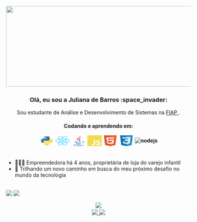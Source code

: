 <div align="center">
<img src="https://user-images.githubusercontent.com/126929684/225763333-4cecf531-f5e0-43b0-9bfb-ed8f0ea45f37.gif" height="220px" width="920" />
  </div>
<div>

  <h3 align="center">
    Olá, eu sou a Juliana de Barros :space_invader:</a>
  </h3>
 <p align="center">
    Sou estudante de Análise e Desenvolvimento de Sistemas na <a href="https://www.fiap.com.br/online/graduacao/tecnologo/analise-e-desenvolvimento-de-sistemas/">FIAP </a>.
  </p>
  
  <h4 align="center">
Codando e aprendendo em: <div align="center" valign="top"><br>
  <img align="center" alt="Python" height="30" width="40" src="https://raw.githubusercontent.com/devicons/devicon/master/icons/python/python-original.svg">
  <img align="center" alt="React" height="30" width="40" src="https://raw.githubusercontent.com/devicons/devicon/master/icons/react/react-original.svg">
  <img align="center" alt="Java" height="30" width="40" src="https://raw.githubusercontent.com/devicons/devicon/master/icons/java/java-original.svg">
  <img align="center" alt="Js" height="30" width="40" src="https://raw.githubusercontent.com/devicons/devicon/master/icons/javascript/javascript-plain.svg">
  <img align="center" alt="HTML" height="30" width="40" src="https://raw.githubusercontent.com/devicons/devicon/master/icons/html5/html5-original.svg">
  <img align="center" alt="CSS" height="30" width="40" src="https://raw.githubusercontent.com/devicons/devicon/master/icons/css3/css3-original.svg">
  <img align="center" alt="nodejs" height="30" width="40" src="https://cdn.worldvectorlogo.com/logos/nodejs-icon.svg">
</div><br>
  </h4>

- 👩🏻‍💻 Empreendedora há 4 anos, proprietária de loja do varejo infantil
- 🚀 Trilhando um novo caminho em busca do meu próximo desafio no mundo da tecnologia

<div aligh="center" valign"top"><br>
  <a href="https://www.linkedin.com/in/julianadebarrosf/" target="_blank">
    <img img align="center" src="https://img.shields.io/badge/-LinkedIn-%230077B5?style=for-the-badge&logo=linkedin&logoColor=white" target="_blank"></a>
  <a href = "julianadebarrosferreira@gmail.com">
    <img img align="center" src="https://img.shields.io/badge/Gmail-D14836?style=for-the-badge&logo=gmail&logoColor=white" target="_blank"></a>
 </div></br>
 
 <div align="center">
<img src="https://user-images.githubusercontent.com/126929684/225724311-4cbf1d37-90dc-4cc9-8a1e-3c01edb7e836.gif" height="200px" />
  </div>
  
<div>  
<div align="center">
  <a href="https://github.com/Julianadebarros">
    <img height="140em" src="https://github-readme-stats.vercel.app/api?username=Julianadebarros&count_private=true&include_all_commits=true&show_icons=true&theme=material-palenight&hide_border=false&show_owner=true"/>
    <img height="140em" src="https://github-readme-stats.vercel.app/api/top-langs/?username=Julianadebarros&theme=material-palenight&hide_border=false&&layout=compact"/>
  </a></div>
</div>
